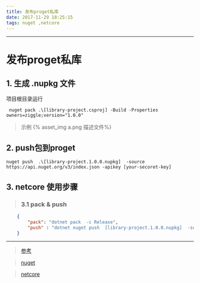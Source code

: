 ```yaml
---
title: 发布proget私库
date: 2017-11-29 18:25:15
tags: nuget ,netcore
---
```

------------

# 发布proget私库

## 1. 生成 .nupkg 文件



项目根目录运行

``` nil
 nuget pack .\[library-project.csproj] -Build -Properties owners=ziggle;version="1.0.0"
```
> 示例 
{% asset_img a.png 描述文件%}

## 2. push包到proget

``` nil
nuget push  .\[library-project.1.0.0.nupkg]  -source https://api.nuget.org/v3/index.json -apikey [your-secoret-key]

```

## 3. netcore 使用步骤

> ### 3.1 pack & push

``` json
    {
        "pack": "dotnet pack  -c Release",
        "push" : "dotnet nuget push  [library-project.1.0.0.nupkg]  -source https://api.nuget.org/v3/index.json -apikey [your-secoret-key]"
    }
```



------------

> [参考](http://www.cnblogs.com/lovecsharp094/p/5527204.html "参考")


> [nuget](https://docs.microsoft.com/en-us/nuget/tools/nuget-exe-cli-reference "使用 nuget ")

> [netcore](https://docs.microsoft.com/en-us/dotnet/core/tools/dotnet-pack?tabs=netcore2x "使用 netcore")


